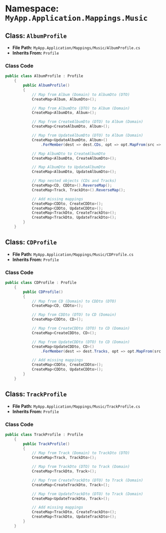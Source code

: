 # Namespace: `MyApp.Application.Mappings.Music`

## Class: `AlbumProfile`

- **File Path:** `MyApp.Application/Mappings/Music/AlbumProfile.cs`
- **Inherits From:** `Profile`

### Class Code

```csharp
public class AlbumProfile : Profile
    {
        public AlbumProfile()
        {
            // Map from Album (Domain) to AlbumDto (DTO)
            CreateMap<Album, AlbumDto>();

            // Map from AlbumDto (DTO) to Album (Domain)
            CreateMap<AlbumDto, Album>();

            // Map from CreateAlbumDto (DTO) to Album (Domain)
            CreateMap<CreateAlbumDto, Album>();

            // Map from UpdateAlbumDto (DTO) to Album (Domain)
            CreateMap<UpdateAlbumDto, Album>()
                .ForMember(dest => dest.CDs, opt => opt.MapFrom(src => src.CDs));

            // Map AlbumDto to CreateAlbumDto
            CreateMap<AlbumDto, CreateAlbumDto>();

            // Map AlbumDto to UpdateAlbumDto
            CreateMap<AlbumDto, UpdateAlbumDto>();

            // Map nested objects (CDs and Tracks)
            CreateMap<CD, CDDto>().ReverseMap();
            CreateMap<Track, TrackDto>().ReverseMap();

            // Add missing mappings
            CreateMap<CDDto, CreateCDDto>();
            CreateMap<CDDto, UpdateCDDto>();
            CreateMap<TrackDto, CreateTrackDto>();
            CreateMap<TrackDto, UpdateTrackDto>();
        }
    }
```

## Class: `CDProfile`

- **File Path:** `MyApp.Application/Mappings/Music/CDProfile.cs`
- **Inherits From:** `Profile`

### Class Code

```csharp
public class CDProfile : Profile
    {
        public CDProfile()
        {
            // Map from CD (Domain) to CDDto (DTO)
            CreateMap<CD, CDDto>();

            // Map from CDDto (DTO) to CD (Domain)
            CreateMap<CDDto, CD>();

            // Map from CreateCDDto (DTO) to CD (Domain)
            CreateMap<CreateCDDto, CD>();

            // Map from UpdateCDDto (DTO) to CD (Domain)
            CreateMap<UpdateCDDto, CD>()
                .ForMember(dest => dest.Tracks, opt => opt.MapFrom(src => src.Tracks));

            // Add missing mappings
            CreateMap<CDDto, CreateCDDto>();
            CreateMap<CDDto, UpdateCDDto>();
        }
    }
```

## Class: `TrackProfile`

- **File Path:** `MyApp.Application/Mappings/Music/TrackProfile.cs`
- **Inherits From:** `Profile`

### Class Code

```csharp
public class TrackProfile : Profile
    {
        public TrackProfile()
        {
            // Map from Track (Domain) to TrackDto (DTO)
            CreateMap<Track, TrackDto>();

            // Map from TrackDto (DTO) to Track (Domain)
            CreateMap<TrackDto, Track>();

            // Map from CreateTrackDto (DTO) to Track (Domain)
            CreateMap<CreateTrackDto, Track>();

            // Map from UpdateTrackDto (DTO) to Track (Domain)
            CreateMap<UpdateTrackDto, Track>();

            // Add missing mappings
            CreateMap<TrackDto, CreateTrackDto>();
            CreateMap<TrackDto, UpdateTrackDto>();
        }
    }
```

